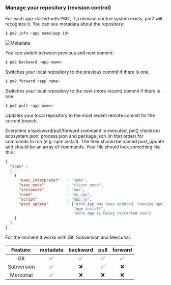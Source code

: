 ### Manage your repository (revision control)

For each app started with PM2, if a revision control system exists, pm2 will recognize it.
You can see metadata about the repository:

```bash
$ pm2 info <app name|app id>
```
![Metadata](https://github.com/unitech/pm2/raw/development/pres/pm2-versioning-metadata.png)


You can switch between previous and next commit:

```bash
$ pm2 backward <app name>
```
Switches your local repository to the previous commit if there is one.



```bash
$ pm2 forward <app name>
```
Switches your local repository to the next (more recent) commit if there is one.



```bash
$ pm2 pull <app name>
```
Updates your local repository to the most recent remote commit for the current branch.




Everytime a backward/pull/forward command is executed, pm2 checks in ecosystem.json, process.json and package.json (in that order) for commands to run (e.g. npm install).
The field should be named post_update and should be an array of commands.
Your file should look something like this :

```json
{
  "apps" :
  [
    {
      "exec_interpreter"   : "node",
      "exec_mode"          : "cluser_mode",
      "instances"          : "max",
      "name"               : "my_app",
      "script"             : "app.js",
      "post_update"        : ["echo App has been updated, running npm install...",
                              "npm install",
                              "echo App is being restarted now"]
    }
  ]
}

```



For the moment it works with Git, Subversion and Mercurial.

| Feature: | metadata | backward | pull | forward |
|:--------:|:--------:|:--------:|:----:|:-------:|
| Git | :white_check_mark: | :white_check_mark: | :white_check_mark: | :white_check_mark: |
| Subversion | :white_check_mark: | :x: | :white_check_mark: | :x: |
| Mercurial | :white_check_mark: | :x: | :x: | :x: |
